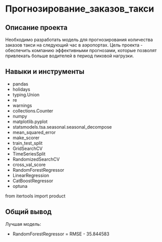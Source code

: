 # Прогнозирование_заказов_такси

## Описание проекта
Необходимо разработать модель для прогнозирования количества заказов такси на следующий час в аэропортах. Цель проекта - обеспечить компанию эффективными прогнозами, которые позволят привлекать больше водителей в период пиковой нагрузки.


## Навыки и инструменты
* pandas
* holidays
* typing.Union
* re
* warnings
* collections.Counter
* numpy
* matplotlib.pyplot
* statsmodels.tsa.seasonal.seasonal_decompose
* mean_squared_error
* make_scorer
* train_test_split
* GridSearchCV
* TimeSeriesSplit
* RandomizedSearchCV
* cross_val_score
* RandomForestRegressor
* LinearRegression
* CatBoostRegressor
* optuna

from itertools import product

## Общий вывод
Лучшая модель: 
* RandomForestRegressor = RMSE - 35.844583

